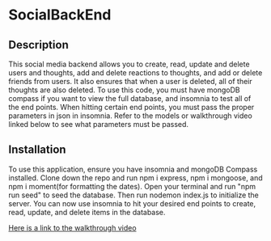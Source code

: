 # SocialBackEnd

## Description

This social media backend allows you to create, read, update and delete users and thoughts, add and delete reactions to thoughts, and add or delete friends from users. It also ensures that when a user is deleted, all of their thoughts are also deleted. To use this code, you must have mongoDB compass if you want to view the full database, and insomnia to test all of the end points. When hitting certain end points, you must pass the proper parameters in json in insomnia. Refer to the models or walkthrough video linked below to see what parameters must be passed. 

## Installation
To use this application, ensure you have insomnia and mongoDB Compass installed. Clone down the repo and run npm i express, npm i mongoose, and npm i moment(for formatting the dates). Open your terminal and run "npm run seed" to seed the database. Then run nodemon index.js to initialize the server. You can now use insomnia to hit your desired end points to create, read, update, and delete items in the database. 

[Here is a link to the walkthrough video](https://drive.google.com/file/d/1kTF2jRcVd6vX8_a_SAgPXGNljliXv1aQ/view?usp=sharing)
